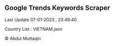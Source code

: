 

## Google Trends Keywords Scraper 
 
Last Update 07-01-2023 , 23:49:40

Country List :
VIETNAM.json



© Abdul Muttaqin 
